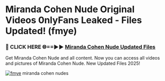 # Miranda Cohen Nude Original Videos 0nlyFans Leaked - Files Updated! (fmye)

<h3>🔴 CLICK HERE 🌐==►► <a href="https://tinyurl.com/52m3yx9h" rel="nofollow">Miranda Cohen Nude Updated Files</a></h3>

Get Miranda Cohen Nude and all content. Now you can access all videos and pictures of Miranda Cohen Nude. New Updated Files 2025!

[![fmye](https://i.imgur.com/TnHtlc8.gif)](https://tinyurl.com/52m3yx9h)
miranda cohen nudes